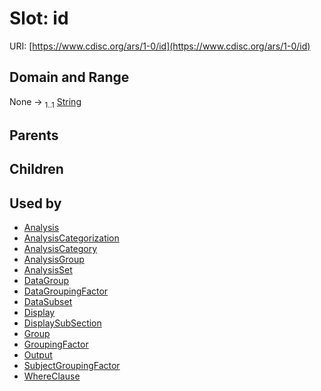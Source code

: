 
# Slot: id




URI: [https://www.cdisc.org/ars/1-0/id](https://www.cdisc.org/ars/1-0/id)


## Domain and Range

None &#8594;  <sub>1..1</sub> [String](types/String.md)

## Parents


## Children


## Used by

 * [Analysis](Analysis.md)
 * [AnalysisCategorization](AnalysisCategorization.md)
 * [AnalysisCategory](AnalysisCategory.md)
 * [AnalysisGroup](AnalysisGroup.md)
 * [AnalysisSet](AnalysisSet.md)
 * [DataGroup](DataGroup.md)
 * [DataGroupingFactor](DataGroupingFactor.md)
 * [DataSubset](DataSubset.md)
 * [Display](Display.md)
 * [DisplaySubSection](DisplaySubSection.md)
 * [Group](Group.md)
 * [GroupingFactor](GroupingFactor.md)
 * [Output](Output.md)
 * [SubjectGroupingFactor](SubjectGroupingFactor.md)
 * [WhereClause](WhereClause.md)
